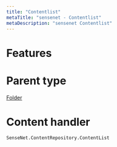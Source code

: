 ```yaml
---
title: "Contentlist"
metaTitle: "sensenet - Contentlist"
metaDescription: "sensenet Contentlist"
---
```


# Features

# Parent type

[Folder](/concepts/content-types/02-folder)

# Content handler

`SenseNet.ContentRepository.ContentList`
